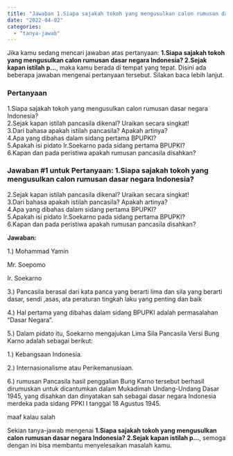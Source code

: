 ```yaml
---
title: "Jawaban 1.Siapa sajakah tokoh yang mengusulkan calon rumusan dasar negara Indonesia? 2.Sejak kapan istilah p..."
date: "2022-04-02"
categories: 
  - "tanya-jawab"
---
```


Jika kamu sedang mencari jawaban atas pertanyaan: **1.Siapa sajakah tokoh yang mengusulkan calon rumusan dasar negara Indonesia? 2.Sejak kapan istilah p...**, maka kamu berada di tempat yang tepat. Disini ada beberapa jawaban mengenai pertanyaan tersebut. Silakan baca lebih lanjut.

### Pertanyaan

1.Siapa sajakah tokoh yang mengusulkan calon rumusan dasar negara Indonesia?  
2.Sejak kapan istilah pancasila dikenal? Uraikan secara singkat!  
3.Dari bahasa apakah istilah pancasila? Apakah artinya?  
4.Apa yang dibahas dalam sidang pertama BPUPKI?  
5.Apakah isi pidato Ir.Soekarno pada sidang pertama BPUPKI?  
6.Kapan dan pada peristiwa apakah rumusan pancasila disahkan?

### Jawaban #1 untuk Pertanyaan: 1.Siapa sajakah tokoh yang mengusulkan calon rumusan dasar negara Indonesia?  
2.Sejak kapan istilah pancasila dikenal? Uraikan secara singkat!  
3.Dari bahasa apakah istilah pancasila? Apakah artinya?  
4.Apa yang dibahas dalam sidang pertama BPUPKI?  
5.Apakah isi pidato Ir.Soekarno pada sidang pertama BPUPKI?  
6.Kapan dan pada peristiwa apakah rumusan pancasila disahkan?

**Jawaban:**

1.) Mohammad Yamin

Mr. Soepomo

Ir. Soekarno

3.) Pancasila berasal dari kata panca yang berarti lima dan sila yang berarti dasar, sendi ,asas, ata peraturan tingkah laku yang penting dan baik

4.) Hal pertama yang dibahas dalam sidang BPUPKI adalah permasalahan “Dasar Negara”.

5.) Dalam pidato itu, Soekarno mengajukan Lima Sila Pancasila Versi Bung Karno adalah sebagai berikut:

1.) Kebangsaan Indonesia.

2.) Internasionalisme atau Perikemanusiaan.

6.) rumusan Pancasila hasil penggalian Bung Karno tersebut berhasil dirumuskan untuk dicantumkan dalam Mukadimah Undang-Undang Dasar 1945, yang disahkan dan dinyatakan sah sebagai dasar negara Indonesia merdeka pada sidang PPKI I tanggal 18 Agustus 1945.

maaf kalau salah

Sekian tanya-jawab mengenai **1.Siapa sajakah tokoh yang mengusulkan calon rumusan dasar negara Indonesia? 2.Sejak kapan istilah p...**, semoga dengan ini bisa membantu menyelesaikan masalah kamu.
